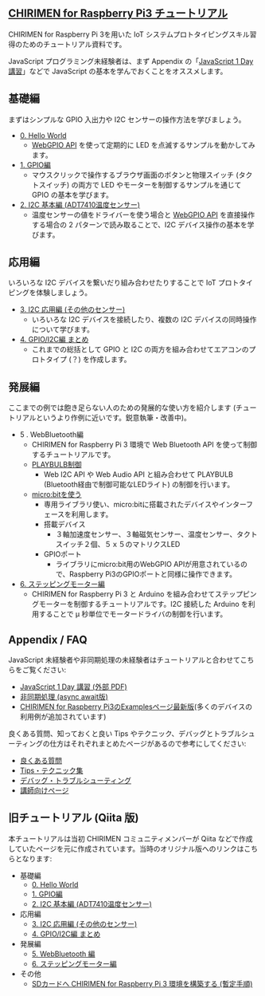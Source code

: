 ## [CHIRIMEN for Raspberry Pi3 チュートリアル](https://tutorial.chirimen.org/raspi3/ja/)

CHIRIMEN for Raspberry Pi 3を用いた IoT システムプロトタイピングスキル習得のためのチュートリアル資料です。

JavaScript プログラミング未経験者は、まず Appendix の「[JavaScript 1 Day 講習](https://webiotmakers.github.io/static/docs/2017/maebashi-js.pdf)」などで JavaScript の基本を学んでおくことをオススメします。

## 基礎編
まずはシンプルな GPIO 入出力や I2C センサーの操作方法を学びましょう。

* [0. Hello World](section0.md)
  * [WebGPIO API](http://browserobo.github.io/WebGPIO/) を使って定期的に LED を点滅するサンプルを動かしてみます。
* [1. GPIO編](section1.md)
  * マウスクリックで操作するブラウザ画面のボタンと物理スイッチ (タクトスイッチ) の両方で LED やモーターを制御するサンプルを通じて GPIO の基本を学びます。
* [2. I2C 基本編 (ADT7410温度センサー)](section2.md)
  * 温度センサーの値をドライバーを使う場合と [WebGPIO API](http://browserobo.github.io/WebI2C/) を直接操作する場合の 2 パターンで読み取ることで、I2C デバイス操作の基本を学びます。

## 応用編
いろいろな I2C デバイスを繋いだり組み合わせたりすることで IoT プロトタイピングを体験しましょう。

* [3. I2C 応用編 (その他のセンサー)](section3.md)
  * いろいろな I2C デバイスを接続したり、複数の I2C デバイスの同時操作について学びます。
* [4. GPIO/I2C編 まとめ](section4.md)
  * これまでの総括として GPIO と I2C の両方を組み合わせてエアコンのプロトタイプ (？) を作成します。

## 発展編
ここまでの例では飽き足らない人のための発展的な使い方を紹介します (チュートリアルというより作例に近いです。鋭意執筆・改善中)。

* 5 . WebBluetooth編
  * CHIRIMEN for Raspberry Pi 3 環境で Web Bluetooth API を使って制御するチュートリアルです。
  * [PLAYBULB制御](section5.md)
    * Web I2C API や Web Audio API と組み合わせて PLAYBULB (Bluetooth経由で制御可能なLEDライト) の制御を行います。
  * [micro:bitを使う](http://chirimen.org/webGPIO-etc-on-microbit-via-webBluetooth/)
    * 専用ライブラリ使い、micro:bitに搭載されたデバイスやインターフェースを利用します。
    * 搭載デバイス
      * ３軸加速度センサー、３軸磁気センサー、温度センサー、タクトスイッチ２個、５ｘ５のマトリクスLED
    * GPIOポート
      * ライブラリにmicro:bit用のWebGPIO APIが用意されているので、Raspberry Pi3のGPIOポートと同様に操作できます。
* [6. ステッピングモーター編](section6.md)
  * CHIRIMEN for Raspberry Pi 3 と Arduino を組み合わせてステップピングモーターを制御するチュートリアルです。I2C 接続した Arduino を利用することで μ 秒単位でモータードライバの制御を行います。

## Appendix / FAQ
JavaScript 未経験者や非同期処理の未経験者はチュートリアルと合わせてこちらをご覧ください:

* [JavaScript 1 Day 講習 (外部 PDF)](https://webiotmakers.github.io/static/docs/2017/maebashi-js.pdf)
* [非同期処理 (async await版)](appendix0.md)
* [CHIRIMEN for Raspberry Pi3のExamplesページ最新版](https://chirimen.org/chirimen-raspi3/gc/top/examples/)(多くのデバイスの利用例が追加されています)

良くある質問、知っておくと良い Tips やテクニック、デバッグとトラブルシューティングの仕方はそれぞれまとめたページがあるので参考にしてください:

* [良くある質問](faq.md)
* [Tips・テクニック集](tips.md)
* [デバッグ・トラブルシューティング](debug.md)
* [講師向けページ](teacher.md)

## 旧チュートリアル (Qiita 版)

本チュートリアルは当初 CHIRIMEN コミュニティメンバーが Qiita などで作成していたページを元に作成されています。当時のオリジナル版へのリンクはこちらとなります:

* 基礎編
  * [0. Hello World](https://qiita.com/tadfmac/items/82817476615fdc7394b3)
  * [1. GPIO編](https://qiita.com/tadfmac/items/ebd01cfe46e30de70f3d)
  * [2. I2C 基本編 (ADT7410温度センサー)](https://qiita.com/tadfmac/items/36d5467f79b6fd3114fb)
* 応用編
  * [3. I2C 応用編 (その他のセンサー)](https://qiita.com/tadfmac/items/b17d8c6a35b31c495a36)
  * [4. GPIO/I2C編 まとめ](https://qiita.com/tadfmac/items/d627f8d2fec3c5f8711b)
* 発展編
  * [5. WebBluetooth 編](https://qiita.com/g200kg/items/28b3cc8c058bb49673a2)
  * [6. ステッピングモーター編](https://qiita.com/g200kg/items/cfb737c07b9b6edced3e)
* その他
  * [SDカードへ CHIRIMEN for Raspberry Pi 3 環境を構築する (暫定手順)](https://gist.github.com/tadfmac/527b31a463df0c9de8c30a598872344d)
